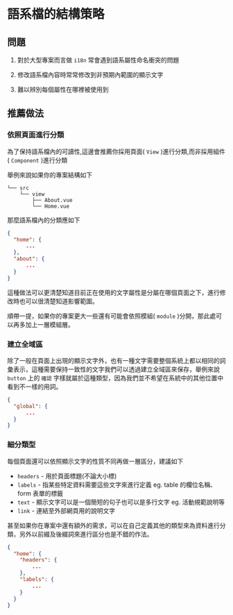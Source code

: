 # 語系檔的結構策略

## 問題

1. 對於大型專案而言做 `i18n` 常會遇到語系屬性命名衝突的問題

2. 修改語系檔內容時常常修改到非預期內範圍的顯示文字

3. 難以辨別每個屬性在哪裡被使用到

## 推薦做法

### 依照頁面進行分類

為了保持語系檔內的可讀性,這邊會推薦你採用頁面( `View` )進行分類,而非採用組件( `Component` )進行分類

舉例來說如果你的專案結構如下

```
└── src
    └── view
        ├── About.vue
        └── Home.vue
```

那麼語系檔內的分類應如下

```json
{
  "home": {
      ...
  },
  "about": {
      ...
  }
}
```

這種做法可以更清楚知道目前正在使用的文字屬性是分屬在哪個頁面之下，進行修改時也可以很清楚知道影響範圍。

順帶一提，如果你的專案更大一些還有可能會依照模組( `module` )分開，那此處可以再多加上一層模組層。

### 建立全域區

除了一般在頁面上出現的顯示文字外，也有一種文字需要整個系統上都以相同的詞彙表示，這種需要保持一致性的文字我們可以透過建立全域區來保存，舉例來說 `button` 上的 `確認` 字樣就屬於這種類型，因為我們並不希望在系統中的其他位置中看到不一樣的用詞。

```json
{
  "global": {
      ...
  }
}
```

### 細分類型

每個頁面還可以依照顯示文字的性質不同再做一層區分，建議如下

- `headers` - 用於頁面標題(不論大小標)
- `labels` - 指某些特定資料需要這些文字來進行定義 eg. table 的欄位名稱、form 表單的標籤
- `text` - 顯示文字可以是一個簡短的句子也可以是多行文字 eg. 活動規範說明等
- `link` - 連結至外部網頁用的說明文字

甚至如果你在專案中還有額外的需求，可以在自己定義其他的類型來為資料進行分類，另外以前綴及後綴詞來進行區分也是不錯的作法。

```json
{
  "home": {
    "headers": {
        ...
    },
    "labels": {
        ...
    }
  }
}
```

